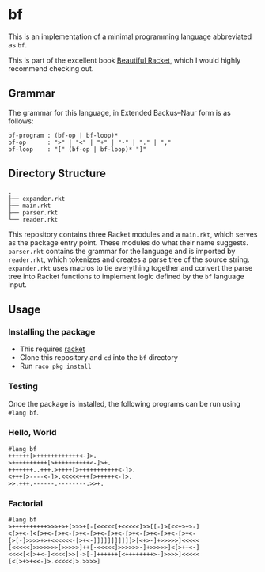 # bf

This is an implementation of a minimal programming language abbreviated as `bf`.

This is part of the excellent book [Beautiful Racket](https://beautifulracket.com/bf), which I would highly recommend checking out.


## Grammar

The grammar for this language, in Extended Backus–Naur form is as follows:

```
bf-program : (bf-op | bf-loop)*
bf-op      : ">" | "<" | "+" | "-" | "." | ","
bf-loop    : "[" (bf-op | bf-loop)* "]"
```

## Directory Structure

```
.
├── expander.rkt
├── main.rkt
├── parser.rkt
└── reader.rkt
```

This repository contains three Racket modules and a `main.rkt`, which serves as the package entry point. These modules do what their name suggests. `parser.rkt` contains the grammar for the language and is imported by `reader.rkt`, which tokenizes and creates a parse tree of the source string. `expander.rkt` uses macros to tie everything together and convert the parse tree into Racket functions to implement logic defined by the `bf` language input.

## Usage 

### Installing the package

- This requires [racket](https://download.racket-lang.org/)
- Clone this repository and `cd` into the `bf` directory
- Run `raco pkg install`

### Testing

Once the package is installed, the following programs can be run using `#lang bf`. 

### Hello, World

```racket
#lang bf
++++++[>++++++++++++<-]>.
>++++++++++[>++++++++++<-]>+.
+++++++..+++.>++++[>+++++++++++<-]>.
<+++[>----<-]>.<<<<<+++[>+++++<-]>.
>>.+++.------.--------.>>+.

```

### Factorial

```racket
#lang bf
>++++++++++>>>+>+[>>>+[-[<<<<<[+<<<<<]>>[[-]>[<<+>+>-]
<[>+<-]<[>+<-[>+<-[>+<-[>+<-[>+<-[>+<-[>+<-[>+<-[>+<-
[>[-]>>>>+>+<<<<<<-[>+<-]]]]]]]]]]]>[<+>-]+>>>>>]<<<<<
[<<<<<]>>>>>>>[>>>>>]++[-<<<<<]>>>>>>-]+>>>>>]<[>++<-]
<<<<[<[>+<-]<<<<]>>[->[-]++++++[<++++++++>-]>>>>]<<<<<
[<[>+>+<<-]>.<<<<<]>.>>>>]
```
